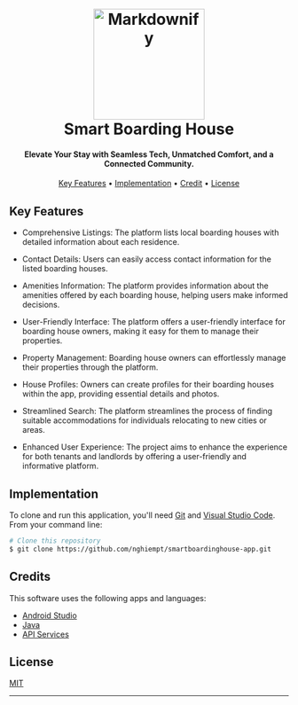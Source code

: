 
<h1 align="center">
  <br>
  <img src="https://scontent.fsgn5-11.fna.fbcdn.net/v/t39.30808-6/387818871_1061855458349455_3372460615939843759_n.jpg?_nc_cat=111&ccb=1-7&_nc_sid=5f2048&_nc_ohc=oKesRDv-z5cAX-pZUKI&_nc_oc=AQkZaTWo2vBSn7phpapk12IOo4ZFMSD2vYsAN3AnTYxCgNmKCY_hm09kWgaWGyO6TzU&_nc_ht=scontent.fsgn5-11.fna&oh=00_AfDUxvpGJW7w1gDYUdrBKZ8wtPhpvasNOZDv2kDWTTfVwg&oe=6548A146" alt="Markdownify" width="200"></a>
  <br>
  Smart Boarding House
  <br>
</h1>

<h4 align="center">Elevate Your Stay with Seamless Tech, Unmatched Comfort, and a Connected Community.</h4>

<p align="center">
  <a href="#key-features">Key Features</a> •
  <a href="#implementation">Implementation</a> •
  <a href="#how-to-use">Credit</a> •
  <a href="#license">License</a>
</p>

## Key Features

* Comprehensive Listings: The platform lists local boarding houses with detailed information about each residence.

* Contact Details: Users can easily access contact information for the listed boarding houses.

* Amenities Information: The platform provides information about the amenities offered by each boarding house, helping users make informed decisions.

* User-Friendly Interface: The platform offers a user-friendly interface for boarding house owners, making it easy for them to manage their properties.

* Property Management: Boarding house owners can effortlessly manage their properties through the platform.

* House Profiles: Owners can create profiles for their boarding houses within the app, providing essential details and photos.

* Streamlined Search: The platform streamlines the process of finding suitable accommodations for individuals relocating to new cities or areas.

* Enhanced User Experience: The project aims to enhance the experience for both tenants and landlords by offering a user-friendly and informative platform.

## Implementation

To clone and run this application, you'll need [Git](https://git-scm.com) and [Visual Studio Code](https://code.visualstudio.com/Download). From your command line:

```bash
# Clone this repository
$ git clone https://github.com/nghiempt/smartboardinghouse-app.git
```


## Credits

This software uses the following apps and languages:

- [Android Studio](https://developer.android.com/studio?gclid=CjwKCAjwkY2qBhBDEiwAoQXK5YxBU6GZ_EKcr7UYDvFr6qT8GPsXA940Sdm9NE0ynprv5zuwcvC_jxoCL0AQAvD_BwE&gclsrc=aw.ds)
- [Java](https://www.java.com/en/)
- [API Services](host/smartboardinghouse.me/api)


## License

<a href="https://github.com/nghiempt/smartboardinghouse-app/blob/main/LICENSE">MIT</a>

---

